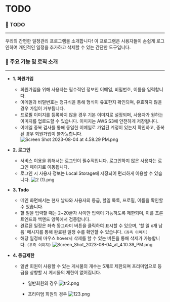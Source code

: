# TODO

### 📢 TODO

---
우리의 간편한 일정관리 프로그램을 소개합니다!
이 프로그램은 사용자들이 손쉽게 로그인하여
개인적인 일정을 추가하고 삭제할 수 있는 간단한 도구입니다.

### 🎯 주요 기능 및 로직 소개

---

- **1. 회원가입**
    - 회원가입을 위해 사용자는 필수적인 정보인 이메일, 비밀번호, 이름을 입력합니다.
    - 이메일과 비밀번호는 정규식을 통해 형식이 유효한지 확인되며, 유효하지 않을 경우 가입이 거부됩니다.
    - 프로필 이미지를 등록하지 않을 경우 기본 이미지로 설정되며, 사용자가 원하는 이미지를 업로드할 수 있습니다. 이미지는 AWS S3에 안전하게 저장됩니다.
    - 이메일 중복 검사를 통해 동일한 이메일로 가입된 계정이 있는지 확인하고, 중복된 경우 회원가입이 불가능합니다.
      ![Screen Shot 2023-08-04 at 4.58.29 PM.png](..%2F..%2F..%2F..%2Fvar%2Ffolders%2F94%2F60kh58jd5ns27x18_swldybm0000gn%2FT%2FTemporaryItems%2FNSIRD_screencaptureui_V9q7x0%2FScreen%20Shot%202023-08-04%20at%204.58.29%20PM.png)


- **2. 로그인**
    - 서비스 이용을 위해서는 로그인이 필수적입니다. 로그인하지 않은 사용자는 로그인 페이지로 이동됩니다.
    - 로그인 시 사용자 정보는 Local Storage에 저장되어 편리하게 이용할 수 있습니다.
      ![2 (1).png](..%2F2%20%281%29.png)


- **3. Todo**
    - 메인 화면에서는 현재 날짜와 사용자의 등급, 할일 목록, 프로필, 이름을 확인할 수 있습니다.
    - 할 일을 입력할 때는 2~20글자 사이만 입력이 가능하도록 제한되며, 이를 프론트엔드와 백엔드 양쪽에서 검증합니다.
    - 완료된 일정은 좌측 동그라미 버튼을 클릭하여 표시할 수 있으며, '할 일 x개 남음' 메시지를 통해 완료된 일정 수를 확인할 수 있습니다. `(좌측 이미지)`
    - 해당 일정에 마우스 hover시 삭제를 할 수 있는 버튼을 통해 삭제가 가능합니다. `(우측 이미지)`
      ![Screen_Shot_2023-08-04_at_4.10.39_PM.png](..%2FScreen_Shot_2023-08-04_at_4.10.39_PM.png)


- **4. 등급제한**
    - 일반 회원이 사용할 수 있는 게시물의 개수는 5개로 제한되며 프리미엄으로 등급을 상향할 시 게시물의 제한이 없어집니다.
        - 일반회원의 경우
          ![tr2.png](..%2Ftr2.png)
    
        - 프리미엄 회원의 경우
          ![123.png](..%2F123.png)

        